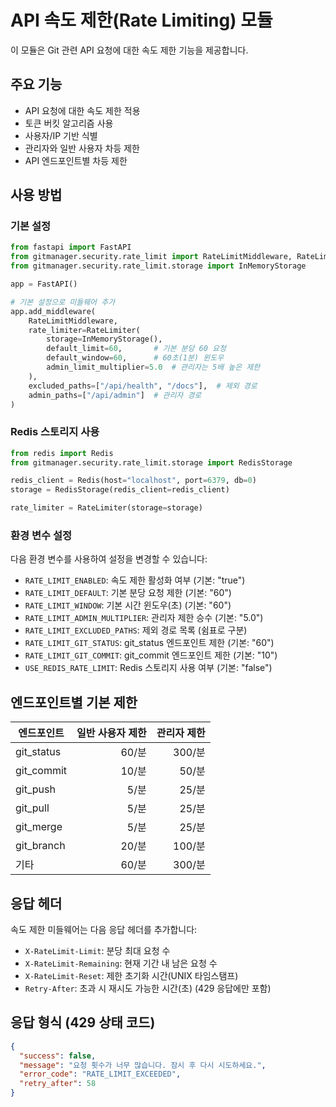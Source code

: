 # API 속도 제한(Rate Limiting) 모듈

이 모듈은 Git 관련 API 요청에 대한 속도 제한 기능을 제공합니다.

## 주요 기능

- API 요청에 대한 속도 제한 적용
- 토큰 버킷 알고리즘 사용
- 사용자/IP 기반 식별
- 관리자와 일반 사용자 차등 제한
- API 엔드포인트별 차등 제한

## 사용 방법

### 기본 설정

```python
from fastapi import FastAPI
from gitmanager.security.rate_limit import RateLimitMiddleware, RateLimiter
from gitmanager.security.rate_limit.storage import InMemoryStorage

app = FastAPI()

# 기본 설정으로 미들웨어 추가
app.add_middleware(
    RateLimitMiddleware,
    rate_limiter=RateLimiter(
        storage=InMemoryStorage(),
        default_limit=60,       # 기본 분당 60 요청
        default_window=60,      # 60초(1분) 윈도우
        admin_limit_multiplier=5.0  # 관리자는 5배 높은 제한
    ),
    excluded_paths=["/api/health", "/docs"],  # 제외 경로
    admin_paths=["/api/admin"]  # 관리자 경로
)
```

### Redis 스토리지 사용

```python
from redis import Redis
from gitmanager.security.rate_limit.storage import RedisStorage

redis_client = Redis(host="localhost", port=6379, db=0)
storage = RedisStorage(redis_client=redis_client)

rate_limiter = RateLimiter(storage=storage)
```

### 환경 변수 설정

다음 환경 변수를 사용하여 설정을 변경할 수 있습니다:

- `RATE_LIMIT_ENABLED`: 속도 제한 활성화 여부 (기본: "true")
- `RATE_LIMIT_DEFAULT`: 기본 분당 요청 제한 (기본: "60")
- `RATE_LIMIT_WINDOW`: 기본 시간 윈도우(초) (기본: "60")
- `RATE_LIMIT_ADMIN_MULTIPLIER`: 관리자 제한 승수 (기본: "5.0")
- `RATE_LIMIT_EXCLUDED_PATHS`: 제외 경로 목록 (쉼표로 구분)
- `RATE_LIMIT_GIT_STATUS`: git_status 엔드포인트 제한 (기본: "60")
- `RATE_LIMIT_GIT_COMMIT`: git_commit 엔드포인트 제한 (기본: "10")
- `USE_REDIS_RATE_LIMIT`: Redis 스토리지 사용 여부 (기본: "false")

## 엔드포인트별 기본 제한

| 엔드포인트 | 일반 사용자 제한 | 관리자 제한 |
| ---------- | ---------------: | ----------: |
| git_status |            60/분 |      300/분 |
| git_commit |            10/분 |       50/분 |
| git_push   |             5/분 |       25/분 |
| git_pull   |             5/분 |       25/분 |
| git_merge  |             5/분 |       25/분 |
| git_branch |            20/분 |      100/분 |
| 기타       |            60/분 |      300/분 |

## 응답 헤더

속도 제한 미들웨어는 다음 응답 헤더를 추가합니다:

- `X-RateLimit-Limit`: 분당 최대 요청 수
- `X-RateLimit-Remaining`: 현재 기간 내 남은 요청 수
- `X-RateLimit-Reset`: 제한 초기화 시간(UNIX 타임스탬프)
- `Retry-After`: 초과 시 재시도 가능한 시간(초) (429 응답에만 포함)

## 응답 형식 (429 상태 코드)

```json
{
  "success": false,
  "message": "요청 횟수가 너무 많습니다. 잠시 후 다시 시도하세요.",
  "error_code": "RATE_LIMIT_EXCEEDED",
  "retry_after": 58
}
```

